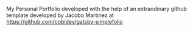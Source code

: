 My Personal Portfolio developed with the help of an extraodinary github template developed by Jacobo Martinez at https://github.com/cobidev/gatsby-simplefolio
